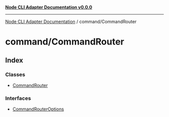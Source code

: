 [**Node CLI Adapter Documentation v0.0.0**](../../README.md)

***

[Node CLI Adapter Documentation](../../modules.md) / command/CommandRouter

# command/CommandRouter

## Index

### Classes

- [CommandRouter](classes/CommandRouter.md)

### Interfaces

- [CommandRouterOptions](interfaces/CommandRouterOptions.md)
